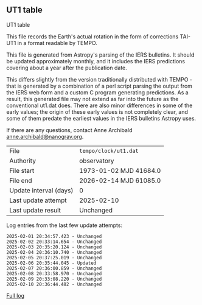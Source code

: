 
## UT1 table

UT1 table

This file records the Earth's actual rotation in the form of
corrections TAI-UT1 in a format readable by TEMPO.

This file is generated from Astropy's parsing of the IERS
bulletins. It should be updated approximately monthly, and it
includes the IERS predictions covering about a year after the
publication date.

This differs slightly from the version traditionally distributed
with TEMPO - that is generated by a combination of a perl script
parsing the output from the IERS web form and a custom C program
generating predictions. As a result, this generated file may not
extend as far into the future as the conventional ut1.dat does.
There are also minor differences in some of the early values; the
origin of these early values is not completely clear, and some of
them predate the earliest values in the IERS bulletins Astropy uses.

If there are any questions, contact Anne Archibald
<anne.archibald@nanograv.org>.

|     |     |
|:--- |:--- |
| File | `tempo/clock/ut1.dat` |
| Authority | observatory |
| File start | 1973-01-02 MJD 41684.0 |
| File end | 2026-02-14 MJD 61085.0 |
| Update interval (days) | 0 |
| Last update attempt | 2025-02-10 |
| Last update result | Unchanged |

Log entries from the last few update attempts:
```
2025-02-01 20:34:57.423 - Unchanged
2025-02-02 20:33:14.654 - Unchanged
2025-02-03 20:35:20.124 - Unchanged
2025-02-04 20:36:10.740 - Unchanged
2025-02-05 20:37:25.019 - Unchanged
2025-02-06 20:35:44.045 - Updated
2025-02-07 20:36:00.859 - Unchanged
2025-02-08 20:33:58.970 - Unchanged
2025-02-09 20:33:08.220 - Unchanged
2025-02-10 20:36:44.482 - Unchanged
```
[Full log](https://raw.githubusercontent.com/ipta/pulsar-clock-corrections/main/log/tempo/clock/ut1.dat.log)
